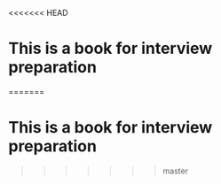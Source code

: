 <<<<<<< HEAD
# This is a book for interview preparation
=======
# This is a book for interview preparation
>>>>>>> master